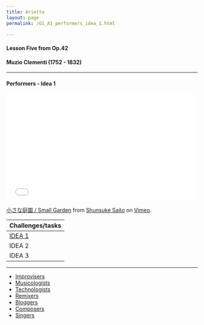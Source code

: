 ```yaml
---
title: Arietta
layout: page
permalink: /G1_A1_performers_idea_1.html

---
```



#### Lesson Five from Op.42

#### Muzio Clementi (1752 - 1832)

***

#### Performers - Idea 1

<iframe src="//player.vimeo.com/video/114134370" width="500" height="281" frameborder="0" webkitallowfullscreen mozallowfullscreen allowfullscreen></iframe> <p><a href="http://vimeo.com/114134370">小さな庭園 / Small Garden</a> from <a href="http://vimeo.com/user3771236">Shunsuke Saito</a> on <a href="https://vimeo.com">Vimeo</a>.</p>


| Challenges/tasks | 
| ------------ | 
| [IDEA 1](arietta_p1.html)       |
| IDEA 2       |
| IDEA 3       |

***

* [Improvisers](G1_A1_improvisers.html)
* [Musicologists](G1_A1_musicologists.html)
* [Technologists](G1_A1_technologists.html)
* [Remixers](G1_A1_remixers.html)
* [Bloggers](G1_A1_bloggers.html)
* [Composers](G1_A1_composers.html)
* [Singers](G1_A1_singers.html)


